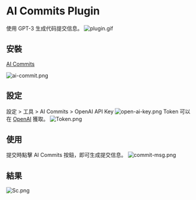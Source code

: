 # AI Commits Plugin

使用 GPT-3 生成代码提交信息。
![plugin.gif](plugin.gif)

## 安裝
[AI Commits](https://plugins.jetbrains.com/plugin/21335-ai-commits)

![ai-commit.png](ai-commit.png)

## 設定
設定 > 工具 > AI Commits > OpenAI API Key
![open-ai-key.png](open-ai-key.png)
Token 可以在 [OpenAI](https://platform.openai.com/account/api-keys) 獲取。
![Token.png](Token.png)

## 使用
提交時點擊 AI Commits 按鈕，即可生成提交信息。
![commit-msg.png](commit-msg.png)

## 結果
![Sc.png](Sc.png)